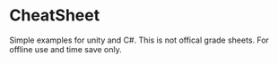 # CheatSheet
Simple examples for unity and C#. This is not offical grade sheets. For offline use and time save only.
